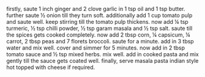 firstly, saute 1 inch ginger and 2 clove garlic in 1 tsp oil and 1 tsp butter.
further saute ½ onion till they turn soft.
additionally add 1 cup tomato pulp and saute well.
keep stirring till the tomato pulp thickens.
now add ¼ tsp turmeric, ½ tsp chilli powder, ½ tsp garam masala and ½ tsp salt.
saute till the spices gets cooked completely.
now add 2 tbsp corn, ¼ capsicum, ¼ carrot, 2 tbsp peas and 7 florets broccoli. saute for a minute.
add in 3 tbsp water and mix well.
cover and simmer for 5 minutes.
now add in 2 tbsp tomato sauce and ½ tsp mixed herbs. mix well.
add in cooked pasta and mix gently till the sauce gets coated well.
finally, serve masala pasta indian style hot topped with cheese if required.
